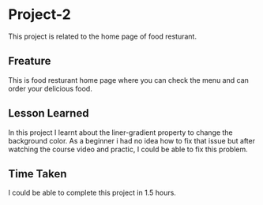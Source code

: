 # Project-2

This project is related to the home page of food resturant.

## Freature 

This is food resturant home page where you can check the menu and can order your delicious food.

## Lesson Learned


In this project I learnt about the liner-gradient property to change the background color. As a beginner i had no idea how to fix that issue but after watching the course video and practic, I could be able to fix this problem.

## Time Taken 

I could be able to complete this project in 1.5 hours.



